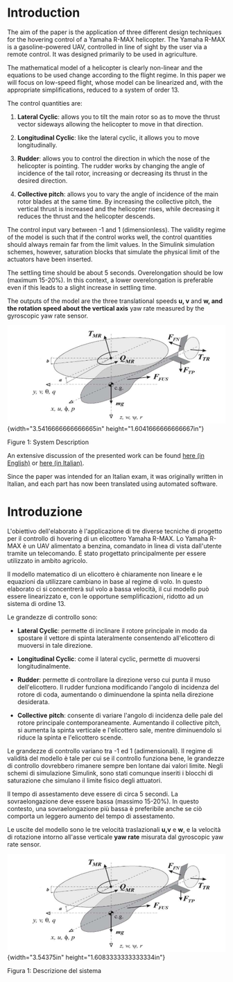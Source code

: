 # Introduction

The aim of the paper is the application of three different design
techniques for the hovering control of a Yamaha R-MAX helicopter. The
Yamaha R-MAX is a gasoline-powered UAV, controlled in line of sight by
the user via a remote control. It was designed primarily to be used in
agriculture.

The mathematical model of a helicopter is clearly non-linear and the
equations to be used change according to the flight regime. In this
paper we will focus on low-speed flight, whose model can be linearized
and, with the appropriate simplifications, reduced to a system of order
13.

The control quantities are:

1.  **Lateral Cyclic**: allows you to tilt the main rotor so as to move
    the thrust vector sideways allowing the helicopter to move in that
    direction.

2.  **Longitudinal Cyclic**: like the lateral cyclic, it allows you to
    move longitudinally.

3.  **Rudder**: allows you to control the direction in which the nose of
    the helicopter is pointing. The rudder works by changing the angle
    of incidence of the tail rotor, increasing or decreasing its thrust
    in the desired direction.

4.  **Collective pitch**: allows you to vary the angle of incidence of
    the main rotor blades at the same time. By increasing the collective
    pitch, the vertical thrust is increased and the helicopter rises,
    while decreasing it reduces the thrust and the helicopter descends.

The control input vary between -1 and 1 (dimensionless). The validity
regime of the model is such that if the control works well, the control
quantities should always remain far from the limit values. In the
Simulink simulation schemes, however, saturation blocks that simulate
the physical limit of the actuators have been inserted.

The settling time should be about 5 seconds. Overelongation should be
low (maximum 15-20%). In this context, a lower overelongation is
preferable even if this leads to a slight increase in settling time.

The outputs of the model are the three translational speeds **u, v** and
**w, and the rotation speed about the vertical axis** yaw rate measured
by the gyroscopic yaw rate sensor.

![](./media/image1.png){width="3.5416666666666665in" height="1.6041666666666667in"}

Figure 1: System Description

An extensive discussion of the presented work can be found [here (in
English)](https://github.com/valentinomario/Helicopter-Control/blob/main/Helicopter%20Control%20(IT).pdf) or [here (in Italian)](https://github.com/valentinomario/Helicopter-Control/blob/main/Helicopter%20Control%20(IT).pdf).

Since the paper was intended for an
Italian exam, it was originally written in Italian, and each part has
now been translated using automated software.

# Introduzione

L\'obiettivo dell'elaborato è l\'applicazione di tre diverse tecniche di
progetto per il controllo di hovering di un elicottero Yamaha R-MAX. Lo
Yamaha R-MAX è un UAV alimentato a benzina, comandato in linea di vista
dall\'utente tramite un telecomando. È stato progettato principalmente
per essere utilizzato in ambito agricolo.

Il modello matematico di un elicottero è chiaramente non lineare e le
equazioni da utilizzare cambiano in base al regime di volo. In questo
elaborato ci si concentrerà sul volo a bassa velocità, il cui modello
può essere linearizzato e, con le opportune semplificazioni, ridotto ad
un sistema di ordine 13.

Le grandezze di controllo sono:

-   **Lateral Cyclic**: permette di inclinare il rotore principale in
    modo da spostare il vettore di spinta lateralmente consentendo
    all\'elicottero di muoversi in tale direzione.

-   **Longitudinal Cyclic**: come il lateral cyclic, permette di
    muoversi longitudinalmente.

-   **Rudder**: permette di controllare la direzione verso cui punta il
    muso dell\'elicottero. Il rudder funziona modificando l\'angolo di
    incidenza del rotore di coda, aumentando o diminuendone la spinta
    nella direzione desiderata.

-   **Collective** **pitch**: consente di variare l\'angolo di incidenza
    delle pale del rotore principale contemporaneamente. Aumentando il
    collective pitch, si aumenta la spinta verticale e l\'elicottero
    sale, mentre diminuendolo si riduce la spinta e l\'elicottero
    scende.

Le grandezze di controllo variano tra -1 ed 1 (adimensionali). Il regime
di validità del modello è tale per cui se il controllo funziona bene, le
grandezze di controllo dovrebbero rimanere sempre ben lontane dai valori
limite. Negli schemi di simulazione Simulink, sono stati comunque
inseriti i blocchi di saturazione che simulano il limite fisico degli
attuatori.

Il tempo di assestamento deve essere di circa 5 secondi. La
sovraelongazione deve essere bassa (massimo 15-20%). In questo contesto,
una sovraelongazione più bassa è preferibile anche se ciò comporta un
leggero aumento del tempo di assestamento.

Le uscite del modello sono le tre velocità traslazionali **u,v** e
**w**, e la velocità di rotazione intorno all\'asse verticale **yaw
rate** misurata dal gyroscopic yaw rate sensor.

![](./media/image1.png){width="3.54375in" height="1.6083333333333334in"}

Figura 1: Descrizione del sistema
